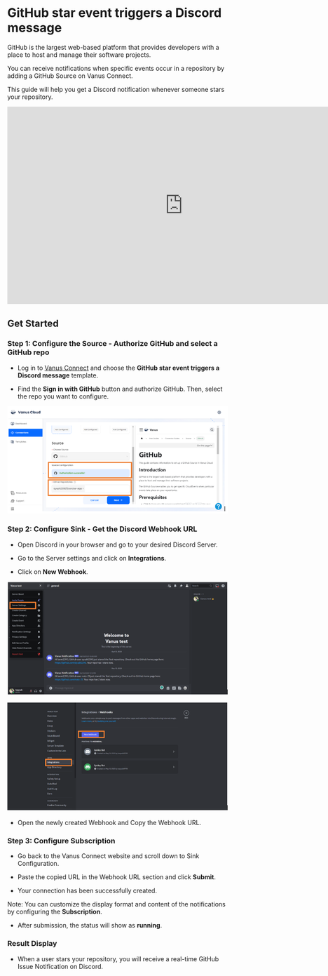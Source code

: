 # GitHub star event triggers a Discord message

GitHub is the largest web-based platform that provides developers with a place to host and manage their software projects.

You can receive notifications when specific events occur in a repository by adding a GitHub Source on Vanus Connect.

This guide will help you get a Discord notification whenever someone stars your repository.

<iframe width="800" height="450" src="https://www.youtube.com/embed/RFSzJmkPa8Y" title="YouTube video player" frameBorder="0" allowFullScreen={true} allow="accelerometer; autoplay; clipboard-write; encrypted-media; gyroscope; picture-in-picture; web-share"></iframe>

## Get Started

### Step 1: Configure the Source - Authorize GitHub and select a GitHub repo

- Log in to [Vanus Connect](https://cloud.vanus.ai/) and choose the **GitHub star event triggers a Discord message** template.

- Find the **Sign in with GitHub** button and authorize GitHub. Then, select the repo you want to configure.

![1.png](imgs/github-issue-discord-1.PNG)

### Step 2: Configure Sink - Get the Discord Webhook URL

- Open Discord in your browser and go to your desired Discord Server.

- Go to the Server settings and click on **Integrations**.

- Click on **New Webhook**. 

![2.png](imgs/github-issue-discord-2.PNG)

![3.png](imgs/github-issue-discord-3.PNG)

- Open the newly created Webhook and Copy the Webhook URL.

### Step 3: Configure Subscription

- Go back to the Vanus Connect website and scroll down to Sink Configuration.

- Paste the copied URL in the Webhook URL section and click **Submit**.

- Your connection has been successfully created.

Note: You can customize the display format and content of the notifications by configuring the **Subscription**.

- After submission, the status will show as **running**.

### Result Display

- When a user stars your repository, you will receive a real-time GitHub Issue Notification on Discord.
